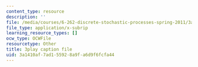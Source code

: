 ```yaml
---
content_type: resource
description: ''
file: /media/courses/6-262-discrete-stochastic-processes-spring-2011/3a1410af7ad155928a9fa6d9f6fcfa44_0aqgeLTNfQ0.vtt
file_type: application/x-subrip
learning_resource_types: []
ocw_type: OCWFile
resourcetype: Other
title: 3play caption file
uid: 3a1410af-7ad1-5592-8a9f-a6d9f6fcfa44
---
```

